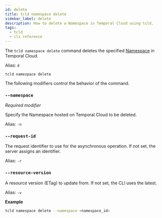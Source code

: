 ```yaml
---
id: delete
title: tcld namespace delete
sidebar_label: delete
description: How to delete a Namespace in Temporal Cloud using tcld.
tags:
  - tcld
  - cli reference
---
```


The `tcld namespace delete` command deletes the specified [Namespace](/concepts/what-is-a-namespace) in Temporal Cloud.

Alias: `d`

`tcld namespace delete`

The following modifiers control the behavior of the command.

### `--namespace`

_Required modifier_

Specify the Namespace hosted on Temporal Cloud to be deleted.

Alias: `-n`

### `--request-id`

The request identifier to use for the asynchronous operation.
If not set, the server assigns an identifier.

Alias: `-r`

### `--resource-version`

A resource version (ETag) to update from.
If not set, the CLI uses the latest.

Alias: `-v`

**Example**

```bash
tcld namespace delete --namespace <namespace_id>
```
